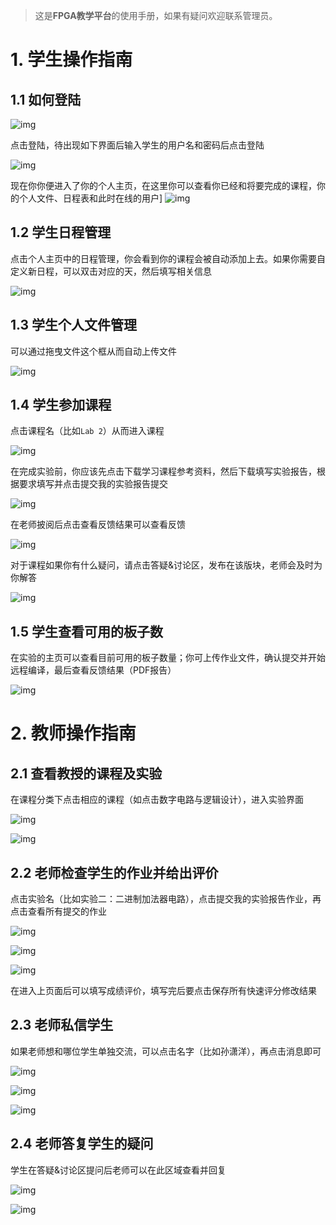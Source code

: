 > 这是**FPGA教学平台**的使用手册，如果有疑问欢迎联系管理员。


# 1. 学生操作指南

## 1.1 如何登陆

![img](https://github.com/ShiyuanJia/Vivado-based-FPGA-Remote-Experiment-Platform/blob/master/UserManual/wps4Fimr4.jpg) 

点击登陆，待出现如下界面后输入学生的用户名和密码后点击登陆

![img](https://github.com/ShiyuanJia/Vivado-based-FPGA-Remote-Experiment-Platform/blob/master/UserManual/wpsTWaLt9.jpg)

现在你你便进入了你的个人主页，在这里你可以查看你已经和将要完成的课程，你的个人文件、日程表和此时在线的用户]
![img](https://github.com/ShiyuanJia/Vivado-based-FPGA-Remote-Experiment-Platform/blob/master/UserManual/wpsE9u6we.jpg) 

 

## 1.2 学生日程管理

点击个人主页中的日程管理，你会看到你的课程会被自动添加上去。如果你需要自定义新日程，可以双击对应的天，然后填写相关信息

![img](https://github.com/ShiyuanJia/Vivado-based-FPGA-Remote-Experiment-Platform/blob/master/UserManual/wpsTjuXAj.jpg) 

 
 
## 1.3 学生个人文件管理

可以通过拖曳文件这个框从而自动上传文件

![img](https://github.com/ShiyuanJia/Vivado-based-FPGA-Remote-Experiment-Platform/blob/master/UserManual/wpsQmkjFo.jpg) 

 

## 1.4 学生参加课程

点击课程名（比如`Lab 2`）从而进入课程

![img](https://github.com/ShiyuanJia/Vivado-based-FPGA-Remote-Experiment-Platform/blob/master/UserManual/wps9Cv8Jt.jpg) 

 

在完成实验前，你应该先点击下载学习课程参考资料，然后下载填写实验报告，根据要求填写并点击提交我的实验报告提交

![img](https://github.com/ShiyuanJia/Vivado-based-FPGA-Remote-Experiment-Platform/blob/master/UserManual/wpsj1AsPy.jpg)

 

在老师披阅后点击查看反馈结果可以查看反馈

![img](https://github.com/ShiyuanJia/Vivado-based-FPGA-Remote-Experiment-Platform/blob/master/UserManual/wpsMEzcVD.jpg) 

 

对于课程如果你有什么疑问，请点击答疑&讨论区，发布在该版块，老师会及时为你解答

![img](https://github.com/ShiyuanJia/Vivado-based-FPGA-Remote-Experiment-Platform/blob/master/UserManual/wpsE1sn1I.jpg) 

## 1.5 学生查看可用的板子数

在实验的主页可以查看目前可用的板子数量；你可上传作业文件，确认提交并开始远程编译，最后查看反馈结果（PDF报告）

![img](https://github.com/ShiyuanJia/Vivado-based-FPGA-Remote-Experiment-Platform/blob/master/UserManual/wpshwaz8N.png)

# 2. 教师操作指南

## 2.1 查看教授的课程及实验

 在课程分类下点击相应的课程（如点击数字电路与逻辑设计），进入实验界面

![img](https://github.com/ShiyuanJia/Vivado-based-FPGA-Remote-Experiment-Platform/blob/master/UserManual/wpsVGRggT.jpg)

![img](https://github.com/ShiyuanJia/Vivado-based-FPGA-Remote-Experiment-Platform/blob/master/UserManual/wpsuVXooY.jpg)

## 2.2 老师检查学生的作业并给出评价

点击实验名（比如实验二：二进制加法器电路），点击提交我的实验报告作业，再点击查看所有提交的作业

![img](https://github.com/ShiyuanJia/Vivado-based-FPGA-Remote-Experiment-Platform/blob/master/UserManual/wpsH6Z5w3.jpg) 

![img](https://github.com/ShiyuanJia/Vivado-based-FPGA-Remote-Experiment-Platform/blob/master/UserManual/wpsNPIdG8.jpg)

![img](https://github.com/ShiyuanJia/Vivado-based-FPGA-Remote-Experiment-Platform/blob/master/UserManual/wpsEbMkRd.jpg) 

 

在进入上页面后可以填写成绩评价，填写完后要点击保存所有快速评分修改结果

## 2.3 老师私信学生

如果老师想和哪位学生单独交流，可以点击名字（比如孙潇洋），再点击消息即可

![img](https://github.com/ShiyuanJia/Vivado-based-FPGA-Remote-Experiment-Platform/blob/master/UserManual/wpszyrD2i.jpg) 

![img](https://github.com/ShiyuanJia/Vivado-based-FPGA-Remote-Experiment-Platform/blob/master/UserManual/wpsRvyyeo.jpg)

![img](https://github.com/ShiyuanJia/Vivado-based-FPGA-Remote-Experiment-Platform/blob/master/UserManual/wpsUNW3qt.jpg) 

## 2.4 老师答复学生的疑问

学生在答疑&讨论区提问后老师可以在此区域查看并回复

![img](https://github.com/ShiyuanJia/Vivado-based-FPGA-Remote-Experiment-Platform/blob/master/UserManual/wpsRZV2Dy.png)

![img](https://github.com/ShiyuanJia/Vivado-based-FPGA-Remote-Experiment-Platform/blob/master/UserManual/wps6NinSD.png)
